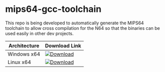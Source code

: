 # mips64-gcc-toolchain

This repo is being developed to automatically generate the MIPS64 toolchain to allow cross compilation for the N64 so that the binaries can be used easily in other dev projects.

Architecture | Download Link
--- | --- 
Windows x64 | [ ![Download](https://api.bintray.com/packages/n64-tools/mips64-gcc-toolchain/binaries/images/download.svg) ](https://n64tools.blob.core.windows.net/binaries/N64-tools/mips64-gcc-toolchain/gcc-toolchain-mips64-win64.zip) 
Linux x64 | [ ![Download](https://api.bintray.com/packages/n64-tools/mips64-gcc-toolchain/binaries/images/download.svg) ](https://n64tools.blob.core.windows.net/binaries/N64-tools/mips64-gcc-toolchain/gcc-toolchain-mips64-linux64.tar.gz) 